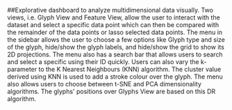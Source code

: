 ##Explorative dashboard to analyze multidimensional data visually.
Two views, i.e. Glyph View and Feature View, allow the user to interact with the dataset and select a specific data point which can then be compared with the remainder of the data points or lasso selected data points.
The menu in the sidebar allows the user to choose a few options like Glyph type and size of the glyph, hide/show the glyph labels, and hide/show the grid to show its 2D projections.
The menu also has a search bar that allows users to search and select a specific using their ID quickly.
Users can also vary the k-parameter to the K Nearest Neighbours (KNN) algorithm. The cluster value derived using KNN is used to add a stroke colour over the glyph.
The menu also allows users to choose between t-SNE and PCA dimensionality algorithms. The glyphs' positions over Glyphs View are based on this DR algorithm.
